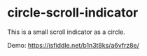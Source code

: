 # circle-scroll-indicator

This is a small scroll indicator as a circle.

Demo: https://jsfiddle.net/b1n3t8ks/a6vfrz8e/